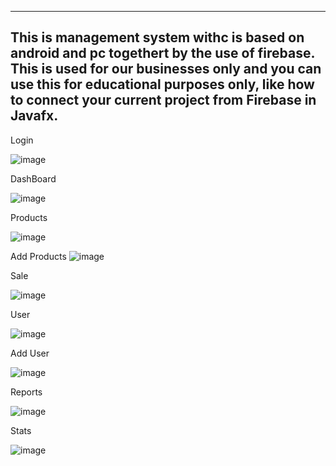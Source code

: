 -----------------------------------------------------------------------------------
This is management system withc is based on android and pc togethert by the use of firebase. This is used for our businesses only and you can use this for educational purposes only, like how to connect your current project from Firebase in Javafx.
------------------------------------------------------------------------------------





Login

![image](https://github.com/WenDEVLIFE/Mherl-Management-System-PC/assets/117834496/bcf57a95-0b3f-433d-af3d-08d4ec8342dc)


DashBoard

![image](https://github.com/WenDEVLIFE/Mherl-Management-System-PC/assets/117834496/31c223ad-dd15-43eb-be97-7d3c5c441dd9)

Products

![image](https://github.com/WenDEVLIFE/Mherl-Management-System-PC/assets/117834496/c3f30dc8-a1e1-48f5-b4ab-48265275478c)

Add Products
![image](https://github.com/WenDEVLIFE/Mherl-Management-System-PC/assets/117834496/a0e415f1-87c3-408b-bbd8-39dc43b3a84e)

Sale

![image](https://github.com/WenDEVLIFE/Mherl-Management-System-PC/assets/117834496/53a4f84a-e188-4bfd-895c-ea51687fb955)


User


![image](https://github.com/WenDEVLIFE/Mherl-Management-System-PC/assets/117834496/48b9387c-b0cf-4412-aeb7-037490747942)


Add User


![image](https://github.com/WenDEVLIFE/Mherl-Management-System-PC/assets/117834496/12c05027-e073-4f58-aeaa-aab33d5bb919)

Reports 


![image](https://github.com/WenDEVLIFE/Mherl-Management-System-PC/assets/117834496/706494a6-a75c-4d4a-8e51-8f7e6dcfcdb7)

Stats

![image](https://github.com/WenDEVLIFE/Mherl-Management-System-PC/assets/117834496/6f9349aa-7a48-424b-9918-d0a8770c5f0f)
